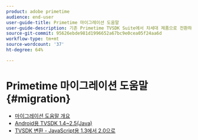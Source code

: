 ```yaml
---
product: adobe primetime
audience: end-user
user-guide-title: Primetime 마이그레이션 도움말
user-guide-description: 기존 Primetime TVSDK Suite에서 차세대 제품으로 전환하는 전환 및 마이그레이션 프로세스에 대해 설명합니다.
source-git-commit: 95626ebde981d1996652a67bc9e0cea05f24aa6d
workflow-type: tm+mt
source-wordcount: '37'
ht-degree: 64%

---
```



# Primetime 마이그레이션 도움말 {#migration}

+ [마이그레이션 도움말 개요](home.md)
+ [Android용 TVSDK 1.4~2.5(Java)](tvsdk-14-25-android.md)
+ [TVSDK 변환 - JavaScript용 1.3에서 2.0으로](tvsdk-13-to-20-for-javascript.md)

